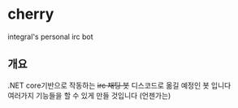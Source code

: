 # cherry
integral's personal irc bot

## 개요
.NET core기반으로 작동하는 ~~irc 채팅 봇~~ 디스코드로 옮길 예정인 봇 입니다  
여러가지 기능들을 할 수 있게 만들 것입니다 (언젠가는)
